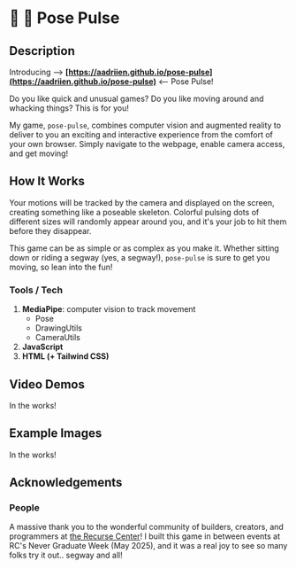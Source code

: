 # 🕺 💃 Pose Pulse

## Description

Introducing  ——>  **[https://aadriien.github.io/pose-pulse](https://aadriien.github.io/pose-pulse)**  <——  Pose Pulse! 

Do you like quick and unusual games? Do you like moving around and whacking things? This is for you!

My game, `pose-pulse`, combines computer vision and augmented reality to deliver to you an exciting and interactive experience from the comfort of your own browser. Simply navigate to the webpage, enable camera access, and get moving!


## How It Works

Your motions will be tracked by the camera and displayed on the screen, creating something like a poseable skeleton. Colorful pulsing dots of different sizes will randomly appear around you, and it's your job to hit them before they disappear. 

This game can be as simple or as complex as you make it. Whether sitting down or riding a segway (yes, a segway!), `pose-pulse` is sure to get you moving, so lean into the fun!

### Tools / Tech

1. **MediaPipe**: computer vision to track movement 
    - Pose
    - DrawingUtils
    - CameraUtils
2. **JavaScript**
3. **HTML (+ Tailwind CSS)**


## Video Demos

In the works!


## Example Images

In the works!


## Acknowledgements

### People

A massive thank you to the wonderful community of builders, creators, and programmers at [the Recurse Center](https://www.recurse.com)! I built this game in between events at RC's Never Graduate Week (May 2025), and it was a real joy to see so many folks try it out.. segway and all!




